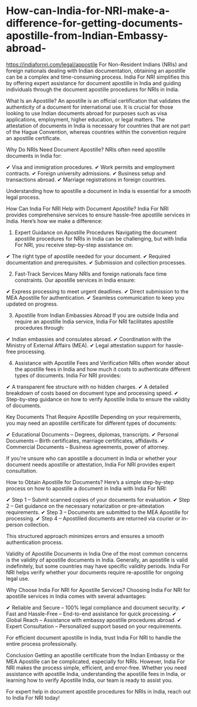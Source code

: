 # How-can-India-for-NRI-make-a-difference-for-getting-documents-apostille-from-Indian-Embassy-abroad-

https://indiafornri.com/legal/appostile
For Non-Resident Indians (NRIs) and foreign nationals dealing with Indian documentation, obtaining an apostille can be a complex and time-consuming process. India For NRI simplifies this by offering expert assistance for document apostille in India and guiding individuals through the document apostille procedures for NRIs in India.

What Is an Apostille?
An apostille is an official certification that validates the authenticity of a document for international use. It is crucial for those looking to use Indian documents abroad for purposes such as visa applications, employment, higher education, or legal matters. The attestation of documents in India is necessary for countries that are not part of the Hague Convention, whereas countries within the convention require an apostille certificate.

Why Do NRIs Need Document Apostille?
NRIs often need apostille documents in India for:

✔ Visa and immigration procedures.
✔ Work permits and employment contracts.
✔ Foreign university admissions.
✔ Business setup and transactions abroad.
✔ Marriage registrations in foreign countries.

Understanding how to apostille a document in India is essential for a smooth legal process.

How Can India For NRI Help with Document Apostille?
India For NRI provides comprehensive services to ensure hassle-free apostille services in India. Here’s how we make a difference:

1. Expert Guidance on Apostille Procedures
Navigating the document apostille procedures for NRIs in India can be challenging, but with India For NRI, you receive step-by-step assistance on:

✔ The right type of apostille needed for your document.
✔ Required documentation and prerequisites.
✔ Submission and collection processes.

2. Fast-Track Services
Many NRIs and foreign nationals face time constraints. Our apostille services in India ensure:

✔ Express processing to meet urgent deadlines.
✔ Direct submission to the MEA Apostille for authentication.
✔ Seamless communication to keep you updated on progress.

3. Apostille from Indian Embassies Abroad
If you are outside India and require an apostille India service, India For NRI facilitates apostille procedures through:

✔ Indian embassies and consulates abroad.
✔ Coordination with the Ministry of External Affairs (MEA).
✔ Legal attestation support for hassle-free processing.

4. Assistance with Apostille Fees and Verification
NRIs often wonder about the apostille fees in India and how much it costs to authenticate different types of documents. India For NRI provides:

✔ A transparent fee structure with no hidden charges.
✔ A detailed breakdown of costs based on document type and processing speed.
✔ Step-by-step guidance on how to verify Apostille India to ensure the validity of documents.

Key Documents That Require Apostille
Depending on your requirements, you may need an apostille certificate for different types of documents:

✔ Educational Documents – Degrees, diplomas, transcripts.
✔ Personal Documents – Birth certificates, marriage certificates, affidavits.
✔ Commercial Documents – Business agreements, power of attorney.

If you're unsure who can apostille a document in India or whether your document needs apostille or attestation, India For NRI provides expert consultation.

How to Obtain Apostille for Documents?
Here’s a simple step-by-step process on how to apostille a document in India with India For NRI:

✔ Step 1 – Submit scanned copies of your documents for evaluation.
✔ Step 2 – Get guidance on the necessary notarization or pre-attestation requirements.
✔ Step 3 – Documents are submitted to the MEA Apostille for processing.
✔ Step 4 – Apostilled documents are returned via courier or in-person collection.

This structured approach minimizes errors and ensures a smooth authentication process.

Validity of Apostille Documents in India
One of the most common concerns is the validity of apostille documents in India. Generally, an apostille is valid indefinitely, but some countries may have specific validity periods. India For NRI helps verify whether your documents require re-apostille for ongoing legal use.

Why Choose India For NRI for Apostille Services?
Choosing India For NRI for apostille services in India comes with several advantages:

✔ Reliable and Secure – 100% legal compliance and document security.
✔ Fast and Hassle-Free – End-to-end assistance for quick processing.
✔ Global Reach – Assistance with embassy apostille procedures abroad.
✔ Expert Consultation – Personalized support based on your requirements.

For efficient document apostille in India, trust India For NRI to handle the entire process professionally.

Conclusion
Getting an apostille certificate from the Indian Embassy or the MEA Apostille can be complicated, especially for NRIs. However, India For NRI makes the process simple, efficient, and error-free. Whether you need assistance with apostille India, understanding the apostille fees in India, or learning how to verify Apostille India, our team is ready to assist you.

For expert help in document apostille procedures for NRIs in India, reach out to India For NRI today!

